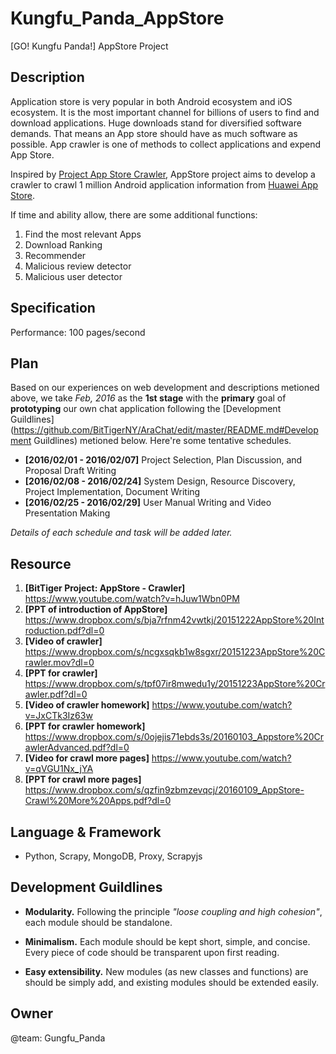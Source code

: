 # Kungfu_Panda_AppStore
[GO! Kungfu Panda!] AppStore Project

Description
-----------

Application store is very popular in both Android ecosystem and iOS ecosystem. It is the most important channel for billions of users to find and download applications. Huge downloads stand for diversified software demands. That means an App store should have as much software as possible. App crawler is one of methods to collect applications and expend App Store.

Inspired by [Project App Store Crawler](https://slack-files.com/T0GUEMKEZ-F0J4G9QTT-274d3bc97e), AppStore project aims to develop a crawler to crawl 1 million Android application information from [Huawei App Store](http://appstore.huawei.com). 

If time and ability allow, there are some additional functions:
1. Find the most relevant Apps
2. Download Ranking
3. Recommender
4. Malicious review detector
5. Malicious user detector

Specification
-------------

Performance: 100 pages/second 

Plan
----

Based on our experiences on web development and descriptions metioned above, we take _Feb, 2016_ as the __1st stage__ with the __primary__ goal of __prototyping__ our own chat application following the [Development Guildlines](https://github.com/BitTigerNY/AraChat/edit/master/README.md#Development Guildlines) metioned below. Here're some tentative schedules.

* __[2016/02/01 - 2016/02/07]__ Project Selection, Plan Discussion, and Proposal Draft Writing
* __[2016/02/08 - 2016/02/24]__ System Design, Resource Discovery, Project Implementation, Document Writing 
* __[2016/02/25 - 2016/02/29]__ User Manual Writing and Video Presentation Making

_Details of each schedule and task will be added later._

Resource
--------

1. __[BitTiger Project: AppStore - Crawler]__ https://www.youtube.com/watch?v=hJuw1Wbn0PM
2. __[PPT of introduction of AppStore]__ https://www.dropbox.com/s/bja7rfnm42vwtkj/20151222AppStore%20Introduction.pdf?dl=0
3. __[Video of crawler]__ https://www.dropbox.com/s/ncgxsqkb1w8sgxr/20151223AppStore%20Crawler.mov?dl=0
4. __[PPT for crawler]__ https://www.dropbox.com/s/tpf07ir8mwedu1y/20151223AppStore%20Crawler.pdf?dl=0
5. __[Video of crawler homework]__ https://www.youtube.com/watch?v=JxCTk3Iz63w
6. __[PPT for crawler homework]__ https://www.dropbox.com/s/0ojejis71ebds3s/20160103_Appstore%20CrawlerAdvanced.pdf?dl=0
7. __[Video for crawl more pages]__ https://www.youtube.com/watch?v=qVGU1Nx_jYA
8. __[PPT for crawl more pages]__ https://www.dropbox.com/s/qzfin9zbmzevqcj/20160109_AppStore-Crawl%20More%20Apps.pdf?dl=0

Language & Framework
--------------------

+ Python, Scrapy, MongoDB, Proxy, Scrapyjs

Development Guildlines
----------------------

- __Modularity.__ Following the principle _"loose coupling and high cohesion"_, each module should be standalone.

- __Minimalism.__ Each module should be kept short, simple, and concise. Every piece of code should be transparent upon first reading. 
- __Easy extensibility.__ New modules (as new classes and functions) are should be simply add, and existing modules should be extended easily.

Owner
-----

@team: Gungfu_Panda
